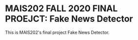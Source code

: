 # MAIS202 FALL 2020 FINAL PROEJCT: Fake News Detector

This is MAIS202's final project Fake News Detector. 
